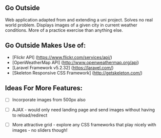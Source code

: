 ## Go Outside

Web application adapted from and extending a uni project. Solves no real world problem. Displays images of a given city in current weather conditions. 
More of a practice exercise than anything else.

## Go Outside Makes Use of:

* [Flickr API] (https://www.flickr.com/services/api/) 
* [OpenWeatherMap API] (http://www.openweathermap.org/api)
* [Laravel Framework v5.2.32] (https://laravel.com/)
* [Skeleton Responsive CSS Framework] (http://getskeleton.com/)

## Ideas For More Features:

- [ ] Incorporate images from 500px also
- [ ] AJAX - would only need landing page and send images without having to reload/redirect
- [ ] More attractive grid - explore any CSS frameworks that play nicely with images - no sliders though!


























